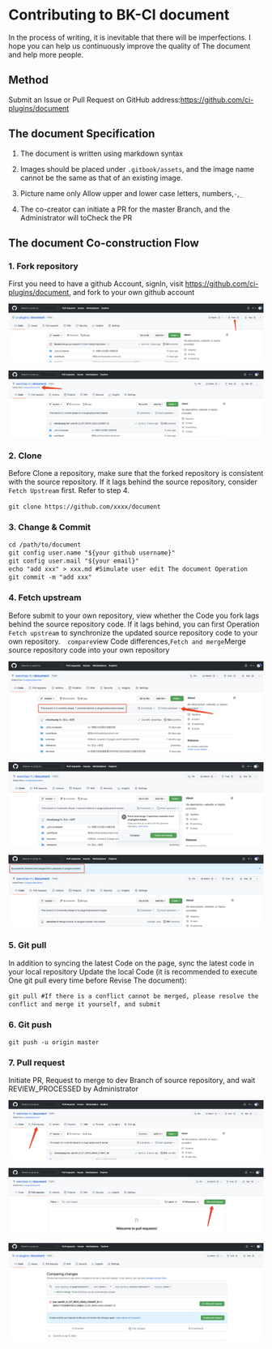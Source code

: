  # Contributing to BK-CI document 

 In the process of writing, it is inevitable that there will be imperfections. I hope you can help us continuously improve the quality of The document and help more people. 

 ## Method 

 Submit an Issue or Pull Request on GitHub address:https://github.com/ci-plugins/document 

 ## The document Specification 

 1. The document is written using markdown syntax 

 2. Images should be placed under `.gitbook/assets`, and the image name cannot be the same as that of an existing image. 

 3. Picture name only Allow upper and lower case letters, numbers,`-`,`_` 

 4. The co-creator can initiate a PR for the master Branch, and the Administrator will toCheck the PR 

 ## The document Co-construction Flow 

 ### 1. Fork repository 

 First you need to have a github Account, signIn, visit https://github.com/ci-plugins/document, and fork to your own github account 

 ![image-contributing-fork-repo](../../assets/image-contributing-fork-repo.png) 

 ![image-contributing-fork-success](../../assets/image-contributing-fork-success.png) 

 ### 2. Clone  

 Before Clone a repository, make sure that the forked repository is consistent with the source repository. If it lags behind the source repository, consider `Fetch Upstream` first. Refer to step 4. 

 `git clone https://github.com/xxxx/document` 

 ### 3. Change & Commit 

 ``` 
 cd /path/to/document 
 git config user.name "${your github username}" 
 git config user.mail "${your email}" 
 echo "add xxx" > xxx.md #Simulate user edit The document Operation 
 git commit -m "add xxx" 
 ``` 

 ### 4. Fetch upstream 

 Before submit to your own repository, view whether the Code you fork lags behind the source repository code. If it lags behind, you can first Operation `Fetch upstream` to synchronize the updated source repository code to your own repository.`  compare`view Code differences,`Fetch and merge`Merge source repository code into your own repository 

 ![image-contributing-fetch-upstream](../../assets/image-contributing-fetch-upstream.png) 

 ![image-contributing-fetch-merge](../../assets/image-contributing-fetch-merge.png) 

 ![image-contributing-merge-upstream-success](../../assets/image-contributing-merge-upstream-success.png) 


 ### 5. Git pull 

 In addition to syncing the latest Code on the page, sync the latest code in your local repository 
 Update the local Code (it is recommended to execute One git pull every time before Revise The document): 

 ``` 
 git pull #If there is a conflict cannot be merged, please resolve the conflict and merge it yourself, and submit 
 ``` 

 ### 6. Git push 

 ``` 
 git push -u origin master 
 ``` 

 ### 7. Pull request 

 Initiate PR, Request to merge to dev Branch of source repository, and wait REVIEW_PROCESSED by Administrator 

 ![image-contributing-view-pr](../../assets/image-contributing-view-pr.png) 

 ![image-contributing-new-pr](../../assets/image-contributing-new-pr.png) 

 ![image-contributing-create-pr](../../assets/image-contributing-create-pr.png) 